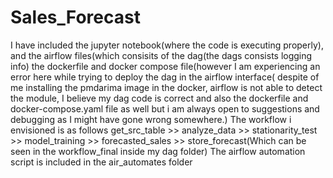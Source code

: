 # Sales_Forecast
I have included the jupyter notebook(where the code is executing properly), and the airflow files(which consisits of the dag(the dags consists logging info) the dockerfile and docker compose file(however I am experiencing an error here while trying to deploy the dag in the airflow interface( despite of me installing the pmdarima image in the docker, airflow is not able to detect the module, I believe my dag code is correct and also the dockerfile and docker-compose.yaml file as well but i am always open to suggestions and debugging as I might have gone wrong somewhere.)
The workflow i envisioned is as follows  get_src_table >> analyze_data >> stationarity_test >> model_training >> forecasted_sales >> store_forecast(Which can be seen in the workflow_final inside my dag folder)
The airflow automation script is included in the air_automates folder
